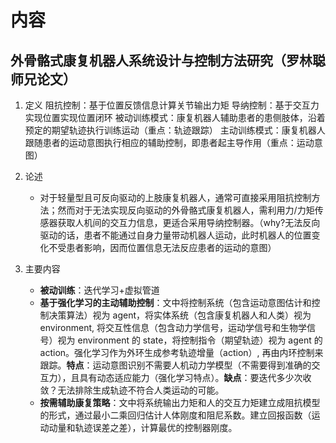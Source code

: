 # 内容

## 外骨骼式康复机器人系统设计与控制方法研究（罗林聪师兄论文）

1. 定义
阻抗控制：基于位置反馈信息计算关节输出力矩
导纳控制：基于交互力实现位置实现位置闭环
被动训练模式：康复机器人辅助患者的患侧肢体，沿着预定的期望轨迹执行训练运动（重点：轨迹跟踪）
主动训练模式：康复机器人跟随患者的运动意图执行相应的辅助控制，即患者起主导作用（重点：运动意图）

2. 论述
   - 对于轻量型且可反向驱动的上肢康复机器人，通常可直接采用阻抗控制方法；然而对于无法实现反向驱动的外骨骼式康复机器人，需利用力/力矩传感器获取人机间的交互力信息，更适合采用导纳控制器。（why?无法反向驱动的话，患者不能通过自身力量带动机器人运动，此时机器人的位置变化不受患者影响，因而位置信息无法反应患者的运动的意图）

3. 主要内容
   - **被动训练**：迭代学习+虚拟管道
   - **基于强化学习的主动辅助控制**：文中将控制系统（包含运动意图估计和控制决策算法）视为 agent，将实体系统（包含康复机器人和人类）视为 environment, 将交互性信息（包含动力学信号，运动学信号和生物学信号）视为 environment 的 state，将控制指令（期望轨迹）视为 agent 的 action。强化学习作为外环生成参考轨迹增量（action）, 再由内环控制来跟踪。**特点**：运动意图识别不需要人机动力学模型（不需要得到准确的交互力），且具有动态适应能力（强化学习特点）。**缺点**：要迭代多少次收敛？无法排除生成轨迹不符合人类运动的可能。
   - **按需辅助康复策略**：文中将系统输出力矩和人的交互力矩建立成阻抗模型的形式，通过最小二乘回归估计人体刚度和阻尼系数。建立回报函数（运动动量和轨迹误差之差），计算最优的控制器刚度。

